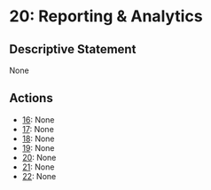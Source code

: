 # 20: Reporting & Analytics

## Descriptive Statement

None

## Actions

- [16](/components/actions/016.md): None
- [17](/components/actions/017.md): None
- [18](/components/actions/018.md): None
- [19](/components/actions/019.md): None
- [20](/components/actions/020.md): None
- [21](/components/actions/021.md): None
- [22](/components/actions/022.md): None

